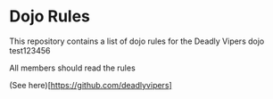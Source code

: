 Dojo Rules
==========

This repository contains a list of dojo rules for the Deadly Vipers dojo
test123456

All members should read the rules

(See here)[https://github.com/deadlyvipers]
